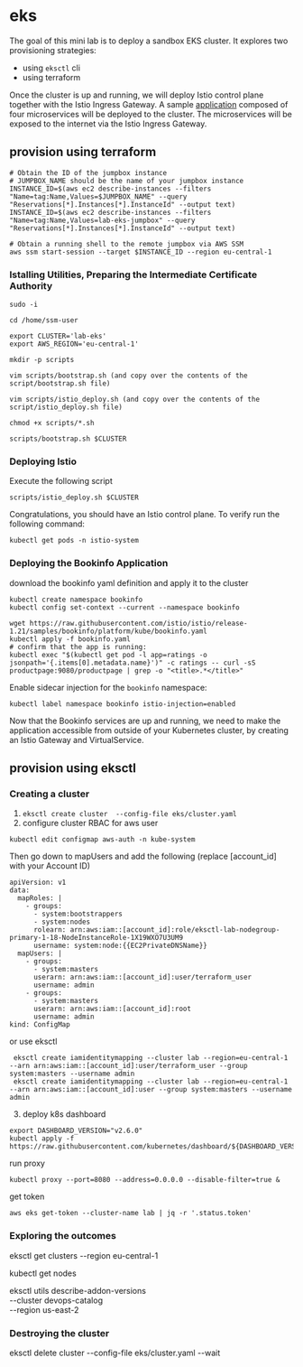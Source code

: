 # eks

The goal of this mini lab is to deploy a sandbox EKS cluster. It explores two provisioning strategies:
- using `eksctl` cli
- using terraform

Once the cluster is up and running, we will deploy Istio control plane together with the Istio Ingress Gateway.
A sample [application](https://istio.io/latest/docs/examples/bookinfo/) composed of four microservices will be deployed to the cluster.
The microservices will be exposed to the internet via the Istio Ingress Gateway.

## provision using terraform

```shell
# Obtain the ID of the jumpbox instance
# JUMPBOX_NAME should be the name of your jumpbox instance
INSTANCE_ID=$(aws ec2 describe-instances --filters "Name=tag:Name,Values=$JUMPBOX_NAME" --query "Reservations[*].Instances[*].InstanceId" --output text)
INSTANCE_ID=$(aws ec2 describe-instances --filters "Name=tag:Name,Values=lab-eks-jumpbox" --query "Reservations[*].Instances[*].InstanceId" --output text)

# Obtain a running shell to the remote jumpbox via AWS SSM
aws ssm start-session --target $INSTANCE_ID --region eu-central-1
```

### Istalling Utilities, Preparing the Intermediate Certificate Authority

```shell
sudo -i

cd /home/ssm-user

export CLUSTER='lab-eks'
export AWS_REGION='eu-central-1'

mkdir -p scripts

vim scripts/bootstrap.sh (and copy over the contents of the script/bootstrap.sh file)

vim scripts/istio_deploy.sh (and copy over the contents of the script/istio_deploy.sh file)

chmod +x scripts/*.sh

scripts/bootstrap.sh $CLUSTER
```

### Deploying Istio

Execute the following script 

```shell
scripts/istio_deploy.sh $CLUSTER
```

Congratulations, you should have an Istio control plane. To verify run the following command:

```shell
kubectl get pods -n istio-system
```

### Deploying the Bookinfo Application

download the bookinfo yaml definition and apply it to the cluster
```shell
kubectl create namespace bookinfo
kubectl config set-context --current --namespace bookinfo

wget https://raw.githubusercontent.com/istio/istio/release-1.21/samples/bookinfo/platform/kube/bookinfo.yaml 
kubectl apply -f bookinfo.yaml
# confirm that the app is running: 
kubectl exec "$(kubectl get pod -l app=ratings -o jsonpath='{.items[0].metadata.name}')" -c ratings -- curl -sS productpage:9080/productpage | grep -o "<title>.*</title>"

```

Enable sidecar injection for the `bookinfo` namespace:
```shell
kubectl label namespace bookinfo istio-injection=enabled
```

Now that the Bookinfo services are up and running, we need to make the application accessible from outside of your Kubernetes cluster, by creating an Istio Gateway and VirtualService.



## provision using eksctl

### Creating a cluster

1. `eksctl create cluster  --config-file eks/cluster.yaml`
2. configure cluster RBAC for aws user
```
kubectl edit configmap aws-auth -n kube-system
```
Then go down to mapUsers and add the following (replace [account_id] with your Account ID)
```
apiVersion: v1
data:
  mapRoles: |
    - groups:
      - system:bootstrappers
      - system:nodes
      rolearn: arn:aws:iam::[account_id]:role/eksctl-lab-nodegroup-primary-1-18-NodeInstanceRole-1X19WXO7U3UM9
      username: system:node:{{EC2PrivateDNSName}}
  mapUsers: |
    - groups:
      - system:masters
      userarn: arn:aws:iam::[account_id]:user/terraform_user
      username: admin
    - groups:
      - system:masters
      userarn: arn:aws:iam::[account_id]:root
      username: admin
kind: ConfigMap
```
or use eksctl

```
 eksctl create iamidentitymapping --cluster lab --region=eu-central-1 --arn arn:aws:iam::[account_id]:user/terraform_user --group system:masters --username admin
 eksctl create iamidentitymapping --cluster lab --region=eu-central-1 --arn arn:aws:iam::[account_id]:user --group system:masters --username admin
```
3. deploy k8s dashboard

```
export DASHBOARD_VERSION="v2.6.0"
kubectl apply -f https://raw.githubusercontent.com/kubernetes/dashboard/${DASHBOARD_VERSION}/aio/deploy/recommended.yaml
```

run proxy
```
kubectl proxy --port=8080 --address=0.0.0.0 --disable-filter=true &

```
get token
```
aws eks get-token --cluster-name lab | jq -r '.status.token'

```

### Exploring the outcomes

eksctl get clusters --region eu-central-1

kubectl get nodes

eksctl utils describe-addon-versions \
    --cluster devops-catalog \
    --region us-east-2

### Destroying the cluster

eksctl delete cluster  --config-file eks/cluster.yaml  --wait

